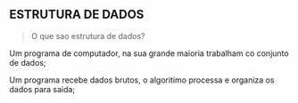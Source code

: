 ## ESTRUTURA DE DADOS

> O que sao estrutura de dados?

Um programa de computador, na sua grande maioria trabalham co conjunto de dados;

Um programa recebe dados brutos, o algoritimo processa e organiza os dados para saida;




